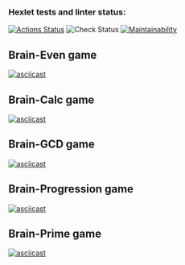 ### Hexlet tests and linter status:
[![Actions Status](https://github.com/okeangel/python-project-lvl1/workflows/hexlet-check/badge.svg)](https://github.com/okeangel/python-project-lvl1/actions)
![Check Status](https://github.com/okeangel/python-project-lvl1/actions/workflows/check.yml/badge.svg)
[![Maintainability](https://api.codeclimate.com/v1/badges/a99a88d28ad37a79dbf6/maintainability)](https://codeclimate.com/github/codeclimate/codeclimate/maintainability)

## Brain-Even game

[![asciicast](https://asciinema.org/a/pZA3yLm4llPE9FPK1DkM8Bwib.svg)](https://asciinema.org/a/pZA3yLm4llPE9FPK1DkM8Bwib)

## Brain-Calc game

[![asciicast](https://asciinema.org/a/0GTWUcl5V2Q8M0mfz9hX1LPv8.svg)](https://asciinema.org/a/0GTWUcl5V2Q8M0mfz9hX1LPv8)

## Brain-GCD game

[![asciicast](https://asciinema.org/a/412167.svg)](https://asciinema.org/a/412167)

## Brain-Progression game

[![asciicast](https://asciinema.org/a/8O48UhsVUfkwueJPQVQC0W2n3.svg)](https://asciinema.org/a/8O48UhsVUfkwueJPQVQC0W2n3)

## Brain-Prime game

[![asciicast](https://asciinema.org/a/vpXbHNcg17D3497LfYfwDTfpi.svg)](https://asciinema.org/a/vpXbHNcg17D3497LfYfwDTfpi)
